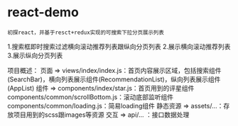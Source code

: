 # react-demo
```
初探react，并基于resct+redux实现的可搜索下拉分页展示列表
```
  1.搜索框即时搜索过滤横向滚动推荐列表跟纵向分页列表
  2.展示横向滚动推荐列表
  3.展示纵向分页列表

项目概述：
 页面 => views/index/index.js：首页内容展示区域，包括搜索组件(SearchBar)，横向列表展示组件(RecommendationList)，纵向列表展示组件(AppList)
 组件 => components/index/star.js：首页用到的评星组件
        components/common/scrollBottom.js：滚动底部监听组件
        components/common/loading.js：简易loading组件
 静态资源 => assets/...：存放项目用到的scss跟images等资源
 交互 => api/... ：接口数据处理
 
 
